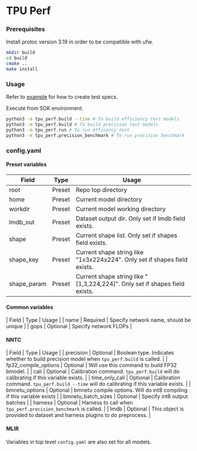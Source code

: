 TPU Perf
========

### Prerequisites

Install protoc version 3.19 in order to be compatible with ufw.

```bash
mkdir build
cd build
cmake ..
make install
```

### Usage

Refer to [example](./example) for how to create test specs.

Execute from SDK environment.

```bash
python3 -m tpu_perf.build --time # To build efficiency test models
python3 -m tpu_perf.build # To build precision test models
python3 -m tpu_perf.run # To run efficency test
python3 -m tpu_perf.precision_benchmark # To run precision benchmark
```

### config.yaml

#### Preset variables

| Field                 | Type      | Usage                                                                         |
|-----------------------|-----------|-------------------------------------------------------------------------------|
| root                  | Preset    | Repo top directory                                                            |
| home                  | Preset    | Current model directory                                                       |
| workdir               | Preset    | Current model working directory                                               |
| lmdb\_out             | Preset    | Dataset output dir. Only set if lmdb field exists.                            |
| shape                 | Preset    | Current shape list. Only set if shapes field exists.                          |
| shape\_key            | Preset    | Current shape string like "1x3x224x224". Only set if shapes field exists.     |
| shape\_param          | Preset    | Current shape string like "[1,3,224,224]". Only set if shapes field exists.   |

#### Common variables

| Field                 | Type      | Usage                                                                         |
| name                  | Required  | Specify network name, should be unique                                        |
| gops                  | Optional  | Specify network FLOPs                                                         |

#### NNTC

| Field                     | Type      | Usage                                                                                     |
| precision                 | Optional  | Boolean type. Indicates whether to build precision model when `tpu_perf.build` is called. |
| fp32\_compile\_options    | Optional  | Will use this command to build FP32 bmodel.                                               |
| cali                      | Optional  | Calibration command. `tpu_perf.build` will do calibrating if this variable exists.        |
| time\_only\_cali          | Optional  | Calibration command. `tpu_perf.build --time` will do calibrating if this variable exists. |
| bmnetu\_options           | Optional  | bmnetu compile options. Will do int8 compiling if this variable exists                    |
| bmnetu\_batch\_sizes      | Optional  | Specify int8 output batches                                                               |
| harness                   | Optional  | Harness to call when `tpu_perf.precision_benchmark` is called.                            |
| lmdb                      | Optional  | This object is provided to dataset and harness plugins to do preprocess.                  |

#### MLIR

Variables in top level `config.yaml` are also set for all models.
